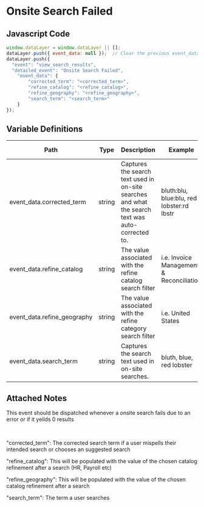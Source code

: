# Onsite Search Failed

### 

## Javascript Code
```js
window.dataLayer = window.dataLayer || [];
dataLayer.push({ event_data: null });  // Clear the previous event_data object.
dataLayer.push({
  "event": "view_search_results",
  "detailed_event": "Onsite Search Failed",
    "event_data": {
        "corrected_term": "<corrected_term>",
        "refine_catalog": "<refine_catalog>",
        "refine_geography": "<refine_geography>",
        "search_term": "<search_term>"
    }
});
```

## Variable Definitions

|Path|Type|Description|Example|Pattern|Min Length|Max Length|Minimum|Maximum|Multiple Of|
| --- | --- | --- | --- | --- | --- | --- | --- | --- | --- |
|event_data.corrected_term|string|Captures the search text used in on-site searches and what the search text was auto-corrected to.|bluth:blu, blue:blu, red lobster:rd lbstr|||||||
|event_data.refine_catalog|string|The value associated with the refine catalog search filter|i.e. Invoice Management & Reconciliation|||||||
|event_data.refine_geography|string|The value associated with the refine category search filter|i.e. United States|||||||
|event_data.search_term|string|Captures the search text used in on-site searches.|bluth, blue, red lobster|||||||

## Attached Notes

<p>This event should be dispatched whenever a onsite search fails due to an error or if it yeilds 0 results</p>
<p>&nbsp;</p>
<p><span class="hljs-string">"corrected_term"</span>: The corrected search term if a user mispells their intended search or chooses an suggested search</p>
<p><span class="hljs-string">"refine_catalog"</span>: This will be populated with the value of the chosen catalog refinement after a search (HR, Payroll etc)</p>
<p><span class="hljs-string">"refine_geography"</span>: This will be populated with the value of the chosen catalog refinement after a search&nbsp;</p>
<p><span class="hljs-string">"search_term"</span>: The term a user searches&nbsp;</p>

